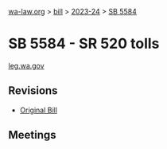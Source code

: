 [wa-law.org](/) > [bill](/bill/) > [2023-24](/bill/2023-24/) > [SB 5584](/bill/2023-24/sb/5584/)

# SB 5584 - SR 520 tolls
[leg.wa.gov](https://app.leg.wa.gov/billsummary?BillNumber=5584&Year=2023&Initiative=false)

## Revisions
* [Original Bill](1/)

## Meetings